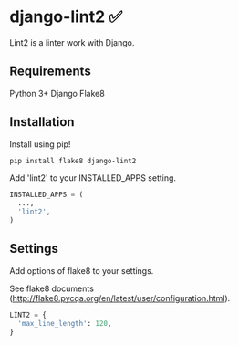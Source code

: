 # django-lint2 ✅

Lint2 is a linter work with Django.

## Requirements

Python 3+
Django
Flake8

## Installation

Install using pip!

```sh
pip install flake8 django-lint2
```

Add 'lint2' to your INSTALLED_APPS setting.

```py
INSTALLED_APPS = (
  ...,
  'lint2',
)
```

## Settings

Add options of flake8 to your settings.

See flake8 documents (http://flake8.pycqa.org/en/latest/user/configuration.html).

```py
LINT2 = {
  'max_line_length': 120,
}
```
